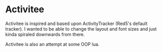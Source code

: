 Activitee
=========

Activitee is inspired and based upon ActivityTracker (Red5's default tracker). I wanted to be able to change the layout and font sizes and just kinda spiraled downwards from there. 

Activitee is also an attempt at some OOP lua.